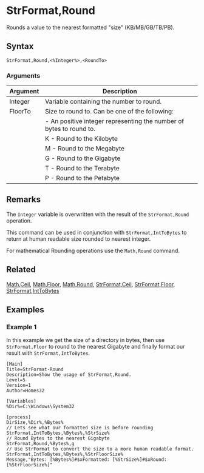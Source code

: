 # StrFormat,Round

Rounds a value to the nearest formatted "size" (KB/MB/GB/TB/PB).

## Syntax

```pebakery
StrFormat,Round,<%Integer%>,<RoundTo>
```

### Arguments

| Argument | Description |
| --- | --- |
| Integer | Variable containing the number to round. |
| FloorTo | Size to round to. Can be one of the following: |
|| <Integer> - An positive integer representing the number of bytes to round to. |
|| K - Round to the Kilobyte |
|| M - Round to the Megabyte |
|| G - Round to the Gigabyte |
|| T - Round to the Terabyte |
|| P - Round to the Petabyte |

## Remarks

The `Integer` variable is overwritten with the result of the `StrFormat,Round` operation.

This command can be used in conjunction with `StrFormat,IntToBytes` to return at human readable size rounded to nearest integer.

For mathematical Rounding operations use the `Math,Round` command.

## Related

[Math,Ceil](../Math/Ceil.md), [Math,Floor](../Math/Floor.md), [Math,Round](../Math/Round.md), [StrFormat,Ceil](./Ceil.md), [StrFormat,Floor](./Floor.md), [StrFormat,IntToBytes](./IntToBytes.md)

## Examples

### Example 1

In this example we get the size of a directory in bytes, then use `StrFormat,Floor` to round to the nearest Gigabyte and finally format our result with `StrFormat,IntToBytes`.

```pebakery
[Main]
Title=StrFormat-Round
Description=Show the usage of StrFormat,Round.
Level=5
Version=1
Author=Homes32

[Variables]
%Dir%=C:\Windows\System32

[process]
DirSize,%Dir%,%Bytes%
// Lets see what our formatted size is before rounding
StrFormat,IntToBytes,%Bytes%,%StrSize%
// Round Bytes to the nearest Gigabyte
StrFormat,Round,%Bytes%,g
// Use StrFormat to convert the size to a more human readable format.
StrFormat,IntToBytes,%Bytes%,%StrFloorSize%
Message,"Bytes: [%Bytes%]#$xFormatted: [%StrSize%]#$xRound: [%StrFloorSize%]"
```